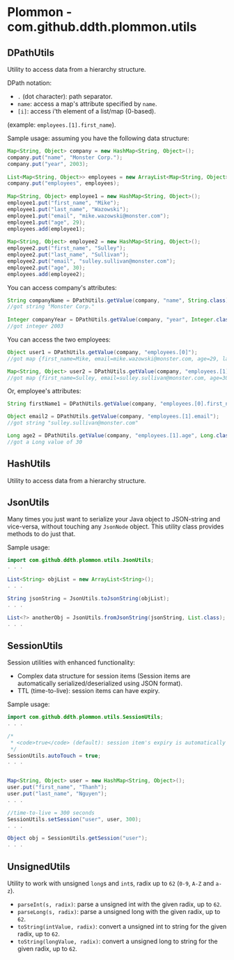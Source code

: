 Plommon - com.github.ddth.plommon.utils
=======================================

DPathUtils
----------

Utility to access data from a hierarchy structure.

DPath notation:

* `.` (dot character): path separator.
* `name`: access a map's attribute specified by `name`.
* `[i]`: access i'th element of a list/map (0-based).

(example: `employees.[1].first_name`).

Sample usage: assuming you have the following data structure:

```java
Map<String, Object> company = new HashMap<String, Object>();
company.put("name", "Monster Corp.");
company.put("year", 2003);
 
List<Map<String, Object>> employees = new ArrayList<Map<String, Object>>();
company.put("employees", employees);
 
Map<String, Object> employee1 = new HashMap<String, Object>();
employee1.put("first_name", "Mike");
employee1.put("last_name", "Wazowski");
employee1.put("email", "mike.wazowski@monster.com");
employee1.put("age", 29);
employees.add(employee1);
 
Map<String, Object> employee2 = new HashMap<String, Object>();
employee2.put("first_name", "Sulley");
employee2.put("last_name", "Sullivan");
employee2.put("email", "sulley.sullivan@monster.com");
employee2.put("age", 30);
employees.add(employee2);
```

You can access company's attributes:

```java
String companyName = DPathUtils.getValue(company, "name", String.class);
//got string "Monster Corp."
 
Integer companyYear = DPathUtils.getValue(company, "year", Integer.class);
//got integer 2003 
```

You can access the two employees:

```java
Object user1 = DPathUtils.getValue(company, "employees.[0]");
//got map {first_name=Mike, email=mike.wazowski@monster.com, age=29, last_name=Wazowski}

Map<String, Object> user2 = DPathUtils.getValue(company, "employees.[1]", Map.class);
//got map {first_name=Sulley, email=sulley.sullivan@monster.com, age=30, last_name=Sullivan}
```

Or, employee's attributes:

```java
String firstName1 = DPathUtils.getValue(company, "employees.[0].first_name", String.class);

Object email2 = DPathUtils.getValue(company, "employees.[1].email");
//got string "sulley.sullivan@monster.com"

Long age2 = DPathUtils.getValue(company, "employees.[1].age", Long.class);
//got a Long value of 30
```


HashUtils
---------

Utility to access data from a hierarchy structure.


JsonUtils
---------

Many times you just want to serialize your Java object to JSON-string and vice-versa, without touching any `JsonNode` object. This utility class provides methods to do just that.

Sample usage:

```java
import com.github.ddth.plommon.utils.JsonUtils;
. . .

List<String> objList = new ArrayList<String>();
. . .

String jsonString = JsonUtils.toJsonString(objList);
. . .

List<?> anotherObj = JsonUtils.fromJsonString(jsonString, List.class);
. . .
```


SessionUtils
--------------

Session utilities with enhanced functionality:

* Complex data structure for session items (Session items are automatically serialized/deserialized using JSON format). 
* TTL (time-to-live): session items can have expiry.

Sample usage:

```java
import com.github.ddth.plommon.utils.SessionUtils;
. . .

/*
 * <code>true</code> (default): session item's expiry is automatically refreshed everytime it is accessed.
 */
SessionUtils.autoTouch = true;
. . .


Map<String, Object> user = new HashMap<String, Object>();
user.put("first_name", "Thanh");
user.put("last_name", "Nguyen"); 
. . .

//time-to-live = 300 seconds
SessionUtils.setSession("user", user, 300);
. . .

Object obj = SessionUtils.getSession("user");
. . .
```

UnsignedUtils
-------------

Utility to work with unsigned `long`s and `int`s, radix up to `62` (`0-9`, `A-Z` and `a-z`).

* `parseInt(s, radix)`: parse a unsigned int with the given radix, up to `62`.
* `parseLong(s, radix)`: parse a unsigned long with the given radix, up to `62`.
* `toString(intValue, radix)`: convert a unsigned int to string for the given radix, up to `62`.
* `toString(longValue, radix)`: convert a unsigned long to string for the given radix, up to `62`.
